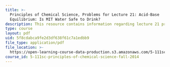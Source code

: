 ```yaml
---
title: >-
  Principles of Chemical Science, Problems for Lecture 21: Acid-Base
  Equilibrium: Is MIT Water Safe to Drink?
description: This resource contains information regarding lecture 21 problem.
type: course
layout: pdf
uid: 5f8cdabca9fe2d3df638f61c7a1edbb9
file_type: application/pdf
file_location: >-
  https://open-learning-course-data-production.s3.amazonaws.com/5-111sc-principles-of-chemical-science-fall-2014/5f8cdabca9fe2d3df638f61c7a1edbb9_MIT5_111F14_Lec21Prob.pdf
course_id: 5-111sc-principles-of-chemical-science-fall-2014
---
```

